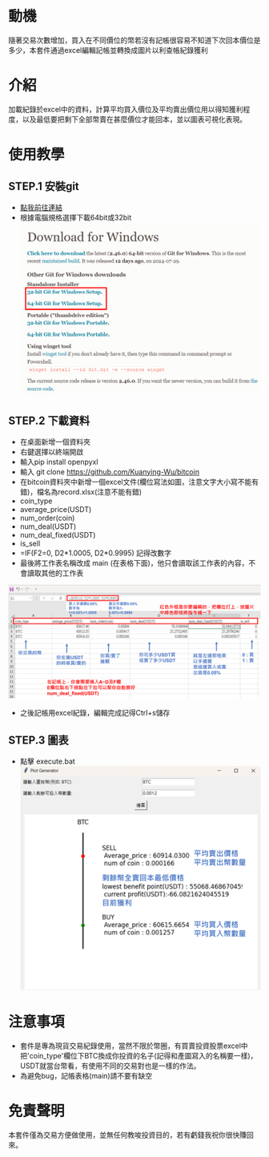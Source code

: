 # 動機
隨著交易次數增加，買入在不同價位的幣若沒有記帳很容易不知道下次回本價位是多少，本套件通過excel編輯記帳並轉換成圖片以利查帳紀錄獲利

# 介紹
加載紀錄於excel中的資料，計算平均買入價位及平均賣出價位用以得知獲利程度，以及最低要把剩下全部幣賣在甚麼價位才能回本，並以圖表可視化表現。

# 使用教學

## STEP.1 安裝git

- [點我前往連結](https://git-scm.com/download/win)
- 根據電腦規格選擇下載64bit或32bit
![教學圖](pic1.png)


## STEP.2 下載資料
- 在桌面新增一個資料夾
- 右鍵選擇以終端開啟
- 輸入pip install openpyxl
- 輸入 git clone https://github.com/Kuanying-Wu/bitcoin
- 在bitcoin資料夾中新增一個excel文件(欄位寫法如圖，注意文字大小寫不能有錯)，檔名為record.xlsx(注意不能有錯)
- coin_type
- average_price(USDT)
- num_order(coin)
- num_deal(USDT)
- num_deal_fixed(USDT)
- is_sell
- =IF(F2=0, D2\*1.0005, D2\*0.9995) 記得改數字
- 最後將工作表名稱改成 main (在表格下面)，他只會讀取該工作表的內容，不會讀取其他的工作表

![教學圖](pic.png)
- 之後記帳用excel紀錄，編輯完成記得Ctrl+s儲存

## STEP.3 圖表 
- 點擊 execute.bat
![教學圖](pic2.png)

# 注意事項
- 套件是專為現貨交易紀錄使用，當然不限於幣圈，有買賣投資股票excel中把'coin_type'欄位下BTC換成你投資的名子(記得和產圖寫入的名稱要一樣)，USDT就當台幣看，有使用不同的交易對也是一樣的作法。
- 為避免bug，記帳表格(main)請不要有缺空

# 免責聲明
本套件僅為交易方便做使用，並無任何教唆投資目的，若有虧錢我祝你很快賺回來。

